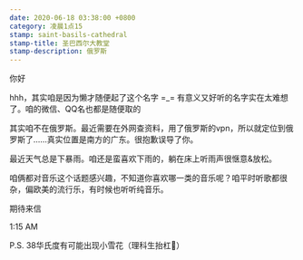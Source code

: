 ```yaml
---
date: 2020-06-18 03:38:00 +0800
category: 凌晨1点15
stamp: saint-basils-cathedral
stamp-title: 圣巴西尔大教堂
stamp-description: 俄罗斯
---
```


<p>
你好

hhh，其实咱是因为懒才随便起了这个名字 =_= 有意义又好听的名字实在太难想了。咱的微信、QQ名也都是随便取的

其实咱不在俄罗斯。最近需要在外网查资料，用了俄罗斯的vpn，所以就定位到俄罗斯了……真实位置是南方的广东。很抱歉误导了你。

最近天气总是下暴雨。咱还是蛮喜欢下雨的，躺在床上听雨声很惬意&放松。

咱俩都对音乐这个话题感兴趣，不知道你喜欢哪一类的音乐呢？咱平时听歌都很杂，偏欧美的流行乐，有时候也听听纯音乐。

期待来信

1:15 AM

P.S. 38华氏度有可能出现小雪花（理科生抬杠🤪）
</p>